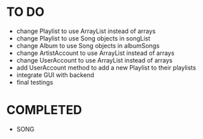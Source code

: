 # TO DO
- change Playlist to use ArrayList instead of arrays
- change Playlist to use Song objects in songList
- change Album to use Song objects in albumSongs
- change ArtistAccount to use ArrayList instead of arrays
- change UserAccount to use ArrayList instead of arrays
- add UserAccount method to add a new Playlist to their playlists
- integrate GUI with backend
- final testings

# COMPLETED
- SONG 
